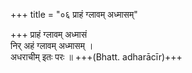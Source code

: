 +++
title = "०६ प्राहं ग्लावम् अध्मासम्"

+++
प्राहं ग्लावम् अध्मासं  
निर् अहं ग्लावम् अध्मासम् ।  
अधराचीम् इतः परः ॥ +++(Bhatt. adharācīr)+++